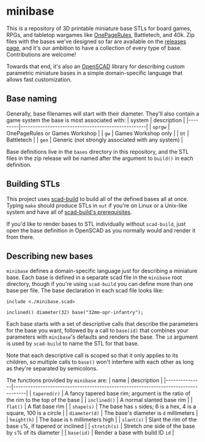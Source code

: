 # minibase

This is a repository of 3D printable miniature base STLs for board games, RPGs,
and tabletop wargames like [OnePageRules](https://www.onepagerules.com/),
Battletech, and 40k. Zip files with the bases we've designed so far are
available on the [releases page](https://github.com/unjordy/minibase/releases),
and it's our ambition to have a collection of every type of base. Contributions
are welcome!

Towards that end, it's also an [OpenSCAD](https://openscad.org/) library for
describing custom parametric miniature bases in a simple domain-specific
language that allows fast customization.

## Base naming

Generally, base filenames will start with their diameter. They'll also contain a
game system the base is most associated with:
| system  | description                                       |
|---------|---------------------------------------------------|
| `oprgw` | OnePageRules or Games Workshop                    |
| `gw`    | Games Workshop only                               |
| `bt`    | Battletech                                        |
| `gen`   | Generic (not strongly associated with any system) |

Base definitions live in the `bases` directory in this repository, and the STL
files in the zip release will be named after the argument to `build()` in each
definition.

## Building STLs

This project uses [scad-build](https://github.com/unjordy/scad-build) to build
all of the defined bases all at once. Typing `make` should produce STLs in `out`
if you're on Linux or a Unix-like system and have all of [scad-build's
prerequisites](https://github.com/unjordy/scad-build#requirements).

If you'd like to render bases to STL individually without `scad-build`, just
open the base definition in OpenSCAD as you normally would and render it from
there.

## Describing new bases

`minibase` defines a domain-specific language just for describing a miniature
base. Each base is defined in a separate scad file in the `minibase` root
directory, though if you're using `scad-build` you can define more than one base
per file. The base declaration in each scad file looks like:
```
include <./minibase.scad>

inclined() diameter(32) base("32mm-opr-infantry");
```
Each base starts with a set of descriptive calls that describe the parameters
for the base you want, followed by a call to `base(id)` that combines your
parameters with `minibase`'s defaults and renders the base. The `id` argument is
used by `scad-build` to name the STL for that base.

Note that each descriptive call is scoped so that it only applies to its
children, so multiple calls to `base()` won't interfere with each other as long
as they're separated by semicolons.

The functions provided by `minibase` are:
| name          | description                                                                       |
|---------------|-----------------------------------------------------------------------------------|
| `tapered(r)`  | A fancy tapered base rim; argument is the ratio of the rim to the top of the base |
| `inclined()`  | A normal slanted base rim                                                         |
| `flat()`      | A flat base rim                                                                   |
| `shape(s)`    | The base has `s` sides; 6 is a hex, 4 is a square, 100 is a circle                |
| `diameter(d)` | The base's diameter is `d` millimeters                                            |
| `height(h)`   | The base is `h` millimeters high                                                  |
| `slant(s)`    | Slant the rim of the base `s`%, if tapered or inclined                            |
| `stretch(s)`  | Stretch one side of the base by `s`% of its diameter                              |
| `base(id)`    | Render a base with build ID `id`                                                  |

